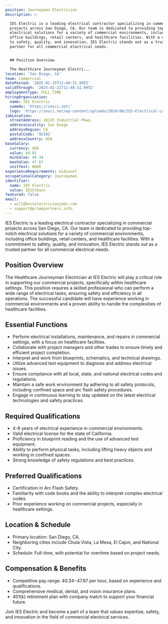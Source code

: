 ```yaml
---
position: Journeyman Electrician
description: >-

  IES Electric is a leading electrical contractor specializing in commercial
  projects across San Diego, CA. Our team is dedicated to providing top-notch
  electrical solutions for a variety of commercial environments, including
  office buildings, retail centers, and healthcare facilities. With a commitment
  to safety, quality, and innovation, IES Electric stands out as a trusted
  partner for all commercial electrical needs.


  ## Position Overview

  The Healthcare Journeyman Electri...
location: 'San Diego, CA'
team: Commercial
datePosted: '2025-01-15T11:40:31.995Z'
validThrough: '2025-02-21T11:40:31.995Z'
employmentType: FULL_TIME
hiringOrganization:
  name: IES Electric
  sameAs: 'https://iesci.net/'
  logo: 'https://iesci.net/wp-content/uploads/2024/08/IES-Electrical-Logo-color.png'
jobLocation:
  streetAddress: 10125 Industrial Pkwy.
  addressLocality: San Diego
  addressRegion: CA
  postalCode: '92101'
  addressCountry: USA
baseSalary:
  currency: USD
  value: 44.01
  minValue: 40.34
  maxValue: 47.67
  unitText: HOUR
experienceRequirements: midLevel
occupationalCategory: Journeyman
identifier:
  name: IES Electric
  value: IES5t6acn
featured: false
email:
  - will@bestelectricianjobs.com
  - support@primepartners.info
---
```




IES Electric is a leading electrical contractor specializing in commercial projects across San Diego, CA. Our team is dedicated to providing top-notch electrical solutions for a variety of commercial environments, including office buildings, retail centers, and healthcare facilities. With a commitment to safety, quality, and innovation, IES Electric stands out as a trusted partner for all commercial electrical needs.

## Position Overview
The Healthcare Journeyman Electrician at IES Electric will play a critical role in supporting our commercial projects, specifically within healthcare settings. This position requires a skilled professional who can perform a wide range of electrical tasks, ensuring safety and efficiency in all operations. The successful candidate will have experience working in commercial environments and a proven ability to handle the complexities of healthcare facilities.

## Essential Functions
- Perform electrical installations, maintenance, and repairs in commercial settings, with a focus on healthcare facilities.
- Collaborate with project managers and other trades to ensure timely and efficient project completion.
- Interpret and work from blueprints, schematics, and technical drawings.
- Utilize advanced test equipment to diagnose and address electrical issues.
- Ensure compliance with all local, state, and national electrical codes and regulations.
- Maintain a safe work environment by adhering to all safety protocols, including confined space and arc flash safety procedures.
- Engage in continuous learning to stay updated on the latest electrical technologies and safety practices.

## Required Qualifications
- 4-8 years of electrical experience in commercial environments.
- Valid electrical license for the state of California.
- Proficiency in blueprint reading and the use of advanced test equipment.
- Ability to perform physical tasks, including lifting heavy objects and working in confined spaces.
- Strong knowledge of safety regulations and best practices.

## Preferred Qualifications
- Certification in Arc Flash Safety.
- Familiarity with code books and the ability to interpret complex electrical codes.
- Prior experience working on commercial projects, especially in healthcare settings.

## Location & Schedule
- Primary location: San Diego, CA.
- Neighboring cities include Chula Vista, La Mesa, El Cajon, and National City.
- Schedule: Full-time, with potential for overtime based on project needs.

## Compensation & Benefits
- Competitive pay range: $40.34-$47.67 per hour, based on experience and qualifications.
- Comprehensive medical, dental, and vision insurance plans.
- 401(k) retirement plan with company match to support your financial future.

Join IES Electric and become a part of a team that values expertise, safety, and innovation in the field of commercial electrical services.
